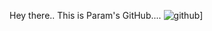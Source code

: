 Hey there.. This is Param's GitHub....
  ![github](https://img.shields.io/badge/GitHub-000000?style=for-the-badge&logo=GitHub&logoColor=white)]

